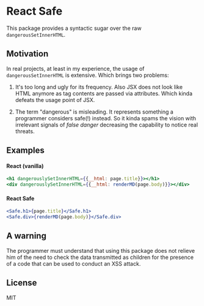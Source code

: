 # React Safe

This package provides a syntactic sugar over the raw `dangerousSetInnerHTML`.

## Motivation

In real projects, at least in my experience, the usage of `dangerousSetInnerHTML` is extensive.
Which brings two problems:

1. It's too long and ugly for its frequency. Also JSX does not look like HTML anymore as tag contents
are passed via attributes. Which kinda defeats the usage point of JSX.

2. The term "dangerous" is misleading. It represents something a programmer considers safe(!)
instead. So it kinda spams the vision with irrelevant signals of *false danger* decreasing the
capability to notice real threats.

## Examples

#### React (vanilla)

```jsx
<h1 dangerouslySetInnerHTML={{__html: page.title}}></h1>
<div dangerouslySetInnerHTML={{__html: renderMD(page.body)}}></div>
```

#### React Safe

```jsx
<Safe.h1>{page.title}</Safe.h1>
<Safe.div>{renderMD(page.body)}</Safe.div>
```

## A warning

The programmer must understand that using this package does not relieve him of the need to check 
the data transmitted as children for the presence of a code that can be used to conduct an XSS attack.

## License

MIT
